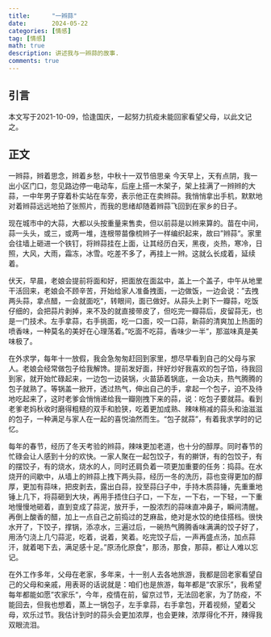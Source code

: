 ```yaml
---
title:      "一辫蒜"
date:       2024-05-22
categories: [情感]
tag: [情感]
math: true
description: 讲述我与一辫蒜的故事.
comments: true
---
```

## 引言
本文写于2021-10-09，恰逢国庆，一起努力抗疫未能回家看望父母，以此文记之。
## 正文
一辫蒜，辫着思念，辫着乡愁，中秋十一双节倍思亲
​​  今天早上，天有点阴，我一出小区门口，忽见路边停一电动车，后座上搭一木架子，架上挂满了一辫辫的大蒜，一中年男子穿着朴实站在车旁，表示他正在卖辫蒜。我悄悄拿出手机，默默地对着辫蒜远远地拍了张照片，而我的思绪却随着辫蒜飞回到在家乡的日子。

  现在城市中的大蒜，大都以头按重量来售卖，但以前蒜是以辫来算的。苗在中间，蒜一头头，或三，或两一堆，连根带苗像梳辫子一样编织起来，故曰”辫蒜“。家里会往墙上砸进一个铁钉，将辫蒜挂在上面，让其经历白天，黑夜，炎热，寒冷，日照，大风，大雨，霜冻，冰雪。吃差不多了，再挂上一辫。这就么长成着，延续着。

  伏天，早晨，老娘会提前将面和好，把面放在面盆中，盖上一个盖子，中午从地里干活回来，老娘会不顾辛苦，开始给家人准备拽面，一边做饭，一边会说：”去拽两头蒜，拿点醋，一会就面吃“，转眼间，面已做好。从蒜头上剥下一瓣蒜，吃饭仔细的，会把蒜片剥掉，来不及的就直接带皮了，但吃完一瓣蒜后，皮留蒜无，也是一门技术。左手拿蒜，右手挑面，吃一口面，咬一口蒜，新蒜的清爽加上热面的喷香味，一种莫名的美好在心理荡着。”吃面不吃蒜，香味少一半“，那滋味真是美味极了。

  在外求学，每年十一放假，我会急匆匆赶回到家里，想尽早看到自己的父母与家人。老娘会经常做包子给我解馋。提前发好面，拌好炒好我喜欢的包子馅，待我回到家，就开始忙碌起来，一边包一边装锅，火苗舔着锅底，一会功夫，热气腾腾的包子就熟了。等锅盖一掀开，透过热气，伸出自己的手，拿起一个包子，迫不及待地吃起来了，这时老爹会悄悄递给我一瓣刚拽下来的蒜，说：吃包子要就蒜。看到老爹老妈秋收时磨得粗糙的双手和脸狭，吃着更加成熟、辣味稍减的蒜头和油滋滋的包子，一种满足与家人在一起的喜悦油然而生。“包子就蒜”，有着我求学时的记忆。

  每年的春节，经历了冬天考验的辫蒜，辣味更加老道，也十分的醇厚。同时春节的忙碌会让人感到十分的欢快。一家人聚在一起包饺子，有的擀饼，有的包饺子，有的摆饺子，有的烧水，烧水的人，同时还肩负着一项更加重要的任务：捣蒜。在水烧开的间歇中，从墙上的辫蒜上拽下两头蒜，经历一冬的洗历，蒜也变得更加的醇厚，更加有蒜味，把皮剥去，露出白蒜，投至蒜臼子中，手持木质蒜锤，先重重地锤上几下，将蒜砸到大块，再用手捂住臼子口，一下左，一下右，一下轻，一下重地慢慢地砸着，直到变成了蒜泥，放开手，一股浓烈的蒜味直冲鼻子，瞬间清醒。再倒上酸香的醋，加上一点自己之前捣过的芝麻盐，绝对是水饺的绝佳搭档。很快水开了，下饺子，撑锅，添凉水，三遍过后，一碗热气腾腾香味满满的饺子好了，用汤勺浇上几勺蒜泥，吃着，说着，笑着。吃完饺子后，一声再盛点汤，加点蒜汗，就着喝下去，满足感十足。”原汤化原食“，那汤，那食，那蒜，都让人难以忘记。

   在外工作多年，父母在老家，多年来，十一别人去各地旅游，我都是回老家看望自己的父母和亲戚，用表哥的话说就是：咱们也是旅游，每年都是“农家乐”，我希望每年都能如愿”农家乐“，今年，疫情在前，留京过节，无法回老家，为了防疫，不能回去，但我也想着，蒸上一锅包子，左手拿蒜，右手拿包，开着视频，望着父母，欢乐过节。我估计到时的蒜头会更加浓厚，也会更辣，浓厚得化不开，辣得我双眼流泪。​​​​